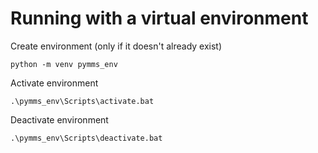 

# Running with a virtual environment

Create environment (only if it doesn't already exist)
```
python -m venv pymms_env
```

Activate environment
```
.\pymms_env\Scripts\activate.bat
```

Deactivate environment
```
.\pymms_env\Scripts\deactivate.bat
```

